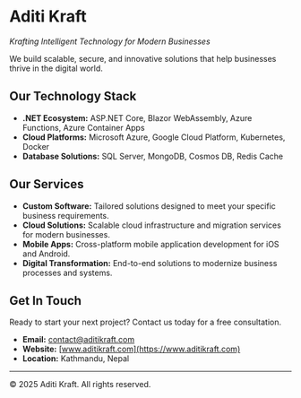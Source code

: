 # Aditi Kraft
*Krafting Intelligent Technology for Modern Businesses*

We build scalable, secure, and innovative solutions that help businesses thrive in the digital world.

## Our Technology Stack
- **.NET Ecosystem:** ASP.NET Core, Blazor WebAssembly, Azure Functions, Azure Container Apps
- **Cloud Platforms:** Microsoft Azure, Google Cloud Platform, Kubernetes, Docker
- **Database Solutions:** SQL Server, MongoDB, Cosmos DB, Redis Cache

## Our Services
- **Custom Software:** Tailored solutions designed to meet your specific business requirements.
- **Cloud Solutions:** Scalable cloud infrastructure and migration services for modern businesses.
- **Mobile Apps:** Cross-platform mobile application development for iOS and Android.
- **Digital Transformation:** End-to-end solutions to modernize business processes and systems.

## Get In Touch
Ready to start your next project? Contact us today for a free consultation.

- **Email:** [contact@aditikraft.com](mailto:contact@aditikraft.com)
- **Website:** [www.aditikraft.com](https://www.aditikraft.com)
- **Location:** Kathmandu, Nepal

---

© 2025 Aditi Kraft. All rights reserved.
